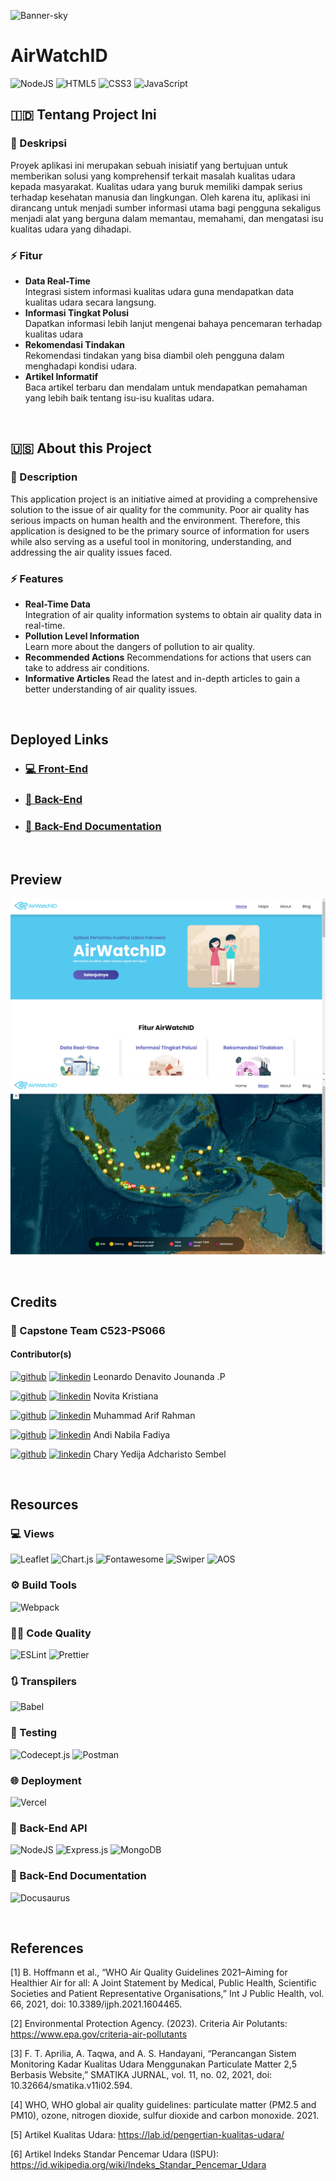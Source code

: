 ![Banner-sky](https://github.com/SoLiDinity/airwatch/assets/127974449/c6f204ca-99fc-4ad0-a2fb-a640a3eb6813)

# AirWatchID
![NodeJS](https://img.shields.io/badge/node.js-6DA55F?style=for-the-badge&logo=node.js&logoColor=white)
![HTML5](https://img.shields.io/badge/html5-%23E34F26.svg?style=for-the-badge&logo=html5&logoColor=white)
![CSS3](https://img.shields.io/badge/css3-%231572B6.svg?style=for-the-badge&logo=css3&logoColor=white)
![JavaScript](https://img.shields.io/badge/javascript-%23323330.svg?style=for-the-badge&logo=javascript&logoColor=%23F7DF1E)

## 🇮🇩 Tentang Project Ini

### 📑 Deskripsi

Proyek aplikasi ini merupakan sebuah inisiatif yang bertujuan untuk memberikan solusi yang komprehensif terkait masalah kualitas udara kepada masyarakat. Kualitas udara yang buruk memiliki dampak serius terhadap kesehatan manusia dan lingkungan. Oleh karena itu, aplikasi ini dirancang untuk menjadi sumber informasi utama bagi pengguna sekaligus menjadi alat yang berguna dalam memantau, memahami, dan mengatasi isu kualitas udara yang dihadapi.  

### ⚡ Fitur

- <strong>Data Real-Time</strong>  
Integrasi sistem informasi kualitas udara guna mendapatkan data kualitas udara secara langsung. 
- <strong>Informasi Tingkat Polusi</strong>  
Dapatkan informasi lebih lanjut mengenai bahaya pencemaran terhadap kualitas udara
- <strong>Rekomendasi Tindakan</strong>  
  Rekomendasi tindakan yang bisa diambil oleh pengguna dalam menghadapi kondisi udara.
- <strong>Artikel Informatif</strong>  
  Baca artikel terbaru dan mendalam untuk mendapatkan pemahaman yang lebih baik tentang isu-isu kualitas udara.

<br>

## 🇺🇸 About this Project

### 📑 Description

This application project is an initiative aimed at providing a comprehensive solution to the issue of air quality for the community. Poor air quality has serious impacts on human health and the environment. Therefore, this application is designed to be the primary source of information for users while also serving as a useful tool in monitoring, understanding, and addressing the air quality issues faced.

### ⚡ Features

- <strong>Real-Time Data</strong>  
Integration of air quality information systems to obtain air quality data in real-time. 
- <strong>Pollution Level Information</strong>  
Learn more about the dangers of pollution to air quality.
- <strong>Recommended Actions</strong>
Recommendations for actions that users can take to address air conditions.
- <strong>Informative Articles</strong>
Read the latest and in-depth articles to gain a better understanding of air quality issues.

<br>

## Deployed Links
- ### [💻 Front-End](https://airwatchid.site)
- ### [💽 Back-End](https://blogs-api.airwatchid.site)
- ### [📃 Back-End Documentation](https://blogs-api-docs.airwatchid.site)

<br>

## Preview

![Home](<Screenshot (1824).png>)
![Maps](<Screenshot (1825).png>)

<br>

## Credits

### 👥 Capstone Team C523-PS066 
#### Contributor(s)
<a href="https://github.com/SoLiDinity" target="_blank" rel="noreferrer"> <img src="https://cdn.worldvectorlogo.com/logos/github-icon-2.svg" alt="github" width="15" height="15"/></a>
<a href="https://www.linkedin.com/in/leonardo-denavito/" target="_blank" rel="noreferrer"> <img src="https://cdn.worldvectorlogo.com/logos/linkedin-icon-3.svg" alt="linkedin" width="15" height="15"/></a>
Leonardo Denavito Jounanda .P  

<a href="https://github.com/KrsNovita2717" target="_blank" rel="noreferrer"> <img src="https://cdn.worldvectorlogo.com/logos/github-icon-2.svg" alt="github" width="15" height="15"/></a>
<a href="https://www.linkedin.com/in/novita-kristiana-9b0679298/" target="_blank" rel="noreferrer"> <img src="https://cdn.worldvectorlogo.com/logos/linkedin-icon-3.svg" alt="linkedin" width="15" height="15"/></a>
Novita Kristiana  

<a href="https://github.com/MuhammadArifRahman" target="_blank" rel="noreferrer"> <img src="https://cdn.worldvectorlogo.com/logos/github-icon-2.svg" alt="github" width="15" height="15"/></a>
<a href="https://www.linkedin.com/in/muhammad-arif-rahman-8422552a3/" target="_blank" rel="noreferrer"> <img src="https://cdn.worldvectorlogo.com/logos/linkedin-icon-3.svg" alt="linkedin" width="15" height="15"/></a>
Muhammad Arif Rahman  

<a href="https://github.com/andinabilafdy" target="_blank" rel="noreferrer"> <img src="https://cdn.worldvectorlogo.com/logos/github-icon-2.svg" alt="github" width="15" height="15"/></a>
<a href="https://www.linkedin.com/in/andi-nabila-fadiya-41b317232/" target="_blank" rel="noreferrer"> <img src="https://cdn.worldvectorlogo.com/logos/linkedin-icon-3.svg" alt="linkedin" width="15" height="15"/></a>
Andi Nabila Fadiya  

<a href="https://github.com/Adkrsto" target="_blank" rel="noreferrer"> <img src="https://cdn.worldvectorlogo.com/logos/github-icon-2.svg" alt="github" width="15" height="15"/></a>
<a href="https://www.linkedin.com/in/chary-sembel-18364a29a/" target="_blank" rel="noreferrer"> <img src="https://cdn.worldvectorlogo.com/logos/linkedin-icon-3.svg" alt="linkedin" width="15" height="15"/></a>
Chary Yedija Adcharisto Sembel 

<br>

## Resources
### 💻 Views
![Leaflet](https://img.shields.io/badge/Leaflet-199900?style=for-the-badge&logo=Leaflet&logoColor=white)
![Chart.js](https://img.shields.io/badge/chart.js-F5788D.svg?style=for-the-badge&logo=chart.js&logoColor=white)
![Fontawesome](https://img.shields.io/badge/Font_Awesome-339AF0?style=for-the-badge&logo=fontawesome&logoColor=white)
![Swiper](https://img.shields.io/badge/Swiper-0080ff?style=for-the-badge&logo=swiper)
![AOS](https://img.shields.io/badge/AOS%20Animate%20On%20Scroll-2b3662?style=for-the-badge)

### ⚙ Build Tools
![Webpack](https://img.shields.io/badge/webpack-%238DD6F9.svg?style=for-the-badge&logo=webpack&logoColor=black)

### 👨‍💻 Code Quality
![ESLint](https://img.shields.io/badge/ESLint-4B3263?style=for-the-badge&logo=eslint&logoColor=white)
![Prettier](https://img.shields.io/badge/prettier-1A2C34?style=for-the-badge&logo=prettier&logoColor=F7BA3E)

### 🔃 Transpilers
![Babel](https://img.shields.io/badge/Babel-F9DC3e?style=for-the-badge&logo=babel&logoColor=black)

### 🧪 Testing
![Codecept.js](https://img.shields.io/badge/codecept%20js-F6E05E?style=for-the-badge&logo=codeceptjs&logoColor=000)
![Postman](https://img.shields.io/badge/Postman-FF6C37?style=for-the-badge&logo=postman&logoColor=white)

### 🌐 Deployment
![Vercel](https://img.shields.io/badge/vercel-%23000000.svg?style=for-the-badge&logo=vercel&logoColor=white)

### 💽 Back-End API
![NodeJS](https://img.shields.io/badge/node.js-6DA55F?style=for-the-badge&logo=node.js&logoColor=white)
![Express.js](https://img.shields.io/badge/express.js-%23404d59.svg?style=for-the-badge&logo=express&logoColor=%2361DAFB)
![MongoDB](https://img.shields.io/badge/MongoDB-%234ea94b.svg?style=for-the-badge&logo=mongodb&logoColor=white)

### 📃 Back-End Documentation
![Docusaurus](https://img.shields.io/badge/Docusaurus-grey?style=for-the-badge&logo=docusaurus)

<br>

## References
[1]	B. Hoffmann et al., “WHO Air Quality Guidelines 2021–Aiming for Healthier Air for all: A Joint Statement by Medical, Public Health, Scientific Societies and Patient Representative Organisations,” Int J Public Health, vol. 66, 2021, doi: 10.3389/ijph.2021.1604465.  

[2]	Environmental Protection Agency. (2023). Criteria Air Polutants: https://www.epa.gov/criteria-air-pollutants  

[3]	 F. T. Aprilia, A. Taqwa, and A. S. Handayani, “Perancangan Sistem Monitoring Kadar Kualitas Udara Menggunakan Particulate Matter 2,5 Berbasis Website,” SMATIKA JURNAL, vol. 11, no. 02, 2021, doi: 10.32664/smatika.v11i02.594.  

[4]	WHO, WHO global air quality guidelines: particulate matter (‎PM2.5 and PM10)‎, ozone, nitrogen dioxide, sulfur dioxide and carbon monoxide. 2021.  

[5] Artikel Kualitas Udara:  https://lab.id/pengertian-kualitas-udara/

[6]	Artikel Indeks Standar Pencemar Udara (ISPU): https://id.wikipedia.org/wiki/Indeks_Standar_Pencemar_Udara
